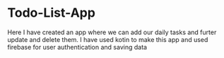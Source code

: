 # Todo-List-App
<p>Here I have created an app where we can add our daily tasks and furter update and delete them.
I have used kotin to make this app and used firebase for user authentication and saving data</p>
